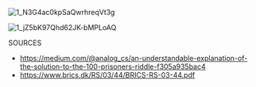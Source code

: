 ![1_N3G4ac0kpSaQwrhreqVt3g](https://user-images.githubusercontent.com/9199380/191404931-c6759a8b-831b-42df-9bcd-053f5878010b.png)

![1_jZ5bK97Qhd62JK-bMPLoAQ](https://user-images.githubusercontent.com/9199380/191405018-4537deae-2939-4fbc-bdbe-0ff577d6063d.png)

SOURCES


- https://medium.com/@analog_cs/an-understandable-explanation-of-the-solution-to-the-100-prisoners-riddle-f305a935bac4
- https://www.brics.dk/RS/03/44/BRICS-RS-03-44.pdf